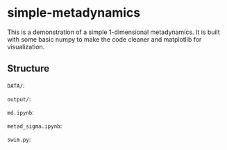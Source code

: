 # simple-metadynamics

This is a demonstration of a simple 1-dimensional metadynamics. It is built with some basic numpy to make the code cleaner and matplotlib for visualization.

## Structure

`DATA/`: 

`output/`: 

`md.ipynb`: 

`metad_sigma.ipynb`: 

`swim.py`: 

